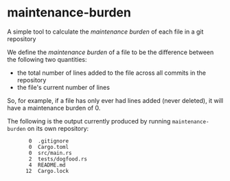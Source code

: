 # maintenance-burden

A simple tool to calculate the _maintenance burden_ of each file in a git repository

We define the _maintenance burden_ of a file to be the difference between the following two quantities:

- the total number of lines added to the file across all commits in the repository
- the file's current number of lines

So, for example, if a file has only ever had lines added (never deleted), it will have a maintenance burden of 0.

The following is the output currently produced by running `maintenance-burden` on its own repository:

<!-- maintenance-burden-start -->

```
       0  .gitignore
       0  Cargo.toml
       0  src/main.rs
       2  tests/dogfood.rs
       4  README.md
      12  Cargo.lock
```

<!-- maintenance-burden-end -->
